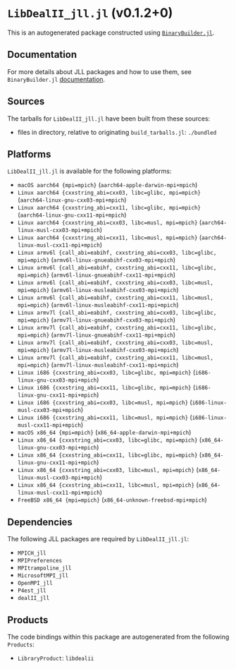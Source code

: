 # `LibDealII_jll.jl` (v0.1.2+0)

This is an autogenerated package constructed using [`BinaryBuilder.jl`](https://github.com/JuliaPackaging/BinaryBuilder.jl).

## Documentation

For more details about JLL packages and how to use them, see `BinaryBuilder.jl` [documentation](https://docs.binarybuilder.org/stable/jll/).

## Sources

The tarballs for `LibDealII_jll.jl` have been built from these sources:

* files in directory, relative to originating `build_tarballs.jl`: `./bundled`

## Platforms

`LibDealII_jll.jl` is available for the following platforms:

* `macOS aarch64 {mpi=mpich}` (`aarch64-apple-darwin-mpi+mpich`)
* `Linux aarch64 {cxxstring_abi=cxx03, libc=glibc, mpi=mpich}` (`aarch64-linux-gnu-cxx03-mpi+mpich`)
* `Linux aarch64 {cxxstring_abi=cxx11, libc=glibc, mpi=mpich}` (`aarch64-linux-gnu-cxx11-mpi+mpich`)
* `Linux aarch64 {cxxstring_abi=cxx03, libc=musl, mpi=mpich}` (`aarch64-linux-musl-cxx03-mpi+mpich`)
* `Linux aarch64 {cxxstring_abi=cxx11, libc=musl, mpi=mpich}` (`aarch64-linux-musl-cxx11-mpi+mpich`)
* `Linux armv6l {call_abi=eabihf, cxxstring_abi=cxx03, libc=glibc, mpi=mpich}` (`armv6l-linux-gnueabihf-cxx03-mpi+mpich`)
* `Linux armv6l {call_abi=eabihf, cxxstring_abi=cxx11, libc=glibc, mpi=mpich}` (`armv6l-linux-gnueabihf-cxx11-mpi+mpich`)
* `Linux armv6l {call_abi=eabihf, cxxstring_abi=cxx03, libc=musl, mpi=mpich}` (`armv6l-linux-musleabihf-cxx03-mpi+mpich`)
* `Linux armv6l {call_abi=eabihf, cxxstring_abi=cxx11, libc=musl, mpi=mpich}` (`armv6l-linux-musleabihf-cxx11-mpi+mpich`)
* `Linux armv7l {call_abi=eabihf, cxxstring_abi=cxx03, libc=glibc, mpi=mpich}` (`armv7l-linux-gnueabihf-cxx03-mpi+mpich`)
* `Linux armv7l {call_abi=eabihf, cxxstring_abi=cxx11, libc=glibc, mpi=mpich}` (`armv7l-linux-gnueabihf-cxx11-mpi+mpich`)
* `Linux armv7l {call_abi=eabihf, cxxstring_abi=cxx03, libc=musl, mpi=mpich}` (`armv7l-linux-musleabihf-cxx03-mpi+mpich`)
* `Linux armv7l {call_abi=eabihf, cxxstring_abi=cxx11, libc=musl, mpi=mpich}` (`armv7l-linux-musleabihf-cxx11-mpi+mpich`)
* `Linux i686 {cxxstring_abi=cxx03, libc=glibc, mpi=mpich}` (`i686-linux-gnu-cxx03-mpi+mpich`)
* `Linux i686 {cxxstring_abi=cxx11, libc=glibc, mpi=mpich}` (`i686-linux-gnu-cxx11-mpi+mpich`)
* `Linux i686 {cxxstring_abi=cxx03, libc=musl, mpi=mpich}` (`i686-linux-musl-cxx03-mpi+mpich`)
* `Linux i686 {cxxstring_abi=cxx11, libc=musl, mpi=mpich}` (`i686-linux-musl-cxx11-mpi+mpich`)
* `macOS x86_64 {mpi=mpich}` (`x86_64-apple-darwin-mpi+mpich`)
* `Linux x86_64 {cxxstring_abi=cxx03, libc=glibc, mpi=mpich}` (`x86_64-linux-gnu-cxx03-mpi+mpich`)
* `Linux x86_64 {cxxstring_abi=cxx11, libc=glibc, mpi=mpich}` (`x86_64-linux-gnu-cxx11-mpi+mpich`)
* `Linux x86_64 {cxxstring_abi=cxx03, libc=musl, mpi=mpich}` (`x86_64-linux-musl-cxx03-mpi+mpich`)
* `Linux x86_64 {cxxstring_abi=cxx11, libc=musl, mpi=mpich}` (`x86_64-linux-musl-cxx11-mpi+mpich`)
* `FreeBSD x86_64 {mpi=mpich}` (`x86_64-unknown-freebsd-mpi+mpich`)

## Dependencies

The following JLL packages are required by `LibDealII_jll.jl`:

* `MPICH_jll`
* `MPIPreferences`
* `MPItrampoline_jll`
* `MicrosoftMPI_jll`
* `OpenMPI_jll`
* `P4est_jll`
* `dealII_jll`

## Products

The code bindings within this package are autogenerated from the following `Products`:

* `LibraryProduct`: `libdealii`
